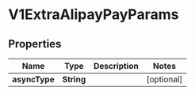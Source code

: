 
# V1ExtraAlipayPayParams

## Properties
Name | Type | Description | Notes
------------ | ------------- | ------------- | -------------
**asyncType** | **String** |  |  [optional]



